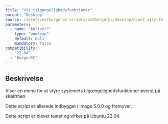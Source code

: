 ```yaml
---
title: "Vis tilgængelighedsfunktioner"
parent: "Desktop"
source: /assets/os2borgerpc-scripts/os2borgerpc/desktop/dconf_a11y.sh
parameters:
  - name: "Aktivér?"
    type: "boolean"
    default: null
    mandatory: false
compatibility:  
  - "22.04"
  - "BorgerPC"
---
```


## Beskrivelse
Viser en menu for at styre systemets tilgængelighedsfunktioner øverst på skærmen.

Dette script er allerede indbygget i image 5.0.0 og fremover.

Dette script er blevet testet og virker på Ubuntu 22.04.